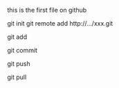 this is the first file on github

git init
git remote add http://.../xxx.git

git add

git commit

git push
 
git pull
